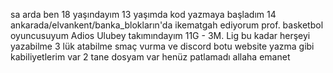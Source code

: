 sa arda ben 18 yaşındayım 13 yaşımda kod yazmaya başladım 14 
ankarada/elvankent/banka_blokların'da ikematgah ediyorum
prof. basketbol oyuncusuyum Adios Ulubey takımındayım  11G - 3M. Lig 
bu kadar herşeyi yazabilme 3 lük atabilme smaç vurma ve discord botu website yazma gibi kabiliyetlerim var
2 tane dosyam var henüz patlamadı
allaha emanet


